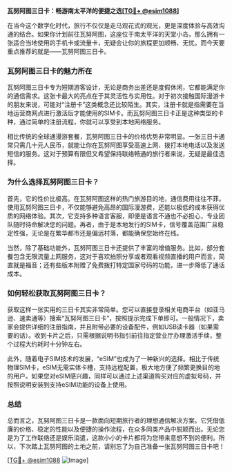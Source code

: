 **瓦努阿图三日卡：畅游南太平洋的便捷之选[[TG💪+ @esim1088](https://t.me/s/esim1088)]**

在当今这个数字化时代，旅行不仅仅是走马观花式的观光，更是深度体验与高效沟通的结合。如果你计划前往瓦努阿图，这座位于南太平洋的天堂小岛，那么拥有一张适合当地使用的手机卡或流量卡，无疑会让你的旅程更加顺畅、无忧。而今天要重点推荐的就是——瓦努阿图三日卡。

### 瓦努阿图三日卡的魅力所在

瓦努阿图三日卡专为短期游客设计，无论是商务出差还是度假休闲，它都能满足你的通信需求。这张卡最大的亮点在于其灵活性与实用性。对于初次接触国际漫游卡的朋友来说，可能对“注册卡”这类概念还比较陌生。其实，注册卡就是指需要在当地运营商网点进行激活后才能使用的SIM卡。而瓦努阿图三日卡正是这种类型的卡种，通过简单的注册流程，你就可以享受到本地网络服务。

相比传统的全球通漫游套餐，瓦努阿图三日卡的价格优势非常明显。一张三日卡通常只需几十元人民币，就能让你在瓦努阿图享受高速上网、拨打本地电话以及发送短信的服务。这对于预算有限但又希望保持联络畅通的旅行者来说，无疑是最佳选择。

### 为什么选择瓦努阿图三日卡？

首先，它的性价比极高。在瓦努阿图这样的热门旅游目的地，通信费用往往不菲。使用瓦努阿图三日卡，不仅能够避免高昂的国际漫游费，还能以极低的成本获得优质的网络体验。其次，它支持多种语言客服，即便是语言不通也不必担心，专业团队随时待命解决您的问题。再者，由于是本地发行的SIM卡，信号覆盖范围广且稳定性强，无论是在繁华都市还是偏远村落，都能确保您始终在线。

当然，除了基础功能外，瓦努阿图三日卡还提供了丰富的增值服务。比如，部分套餐包含无限流量上网服务，这对于喜欢拍照分享或者观看视频直播的用户而言，简直就是福音；还有些版本附赠了免费拨打特定国家号码的功能，进一步降低了通话成本。

### 如何轻松获取瓦努阿图三日卡？

获取这样一张实用的三日卡其实非常简单。您可以直接登录相关电商平台（如亚马逊、速卖通等）搜索“瓦努阿图三日卡”，按照提示完成下单即可。一般情况下，卖家会提供详细的注册指南，并且附带必要的设备配件，例如USB读卡器（如果需要的话）。收到卡片之后，只需根据说明书指引前往指定营业厅办理激活手续，整个过程大约耗时十分钟左右。

此外，随着电子SIM技术的发展，“eSIM”也成为了一种新兴的选择。相比于传统物理SIM卡，eSIM无需实体卡槽，支持远程配置，极大地方便了频繁更换目的地的用户。如果您对eSIM感兴趣，同样可以通过上述渠道购买对应的虚拟号码，并按照说明安装到支持eSIM功能的设备上使用。

### 总结

总而言之，瓦努阿图三日卡是一款面向短期旅行者的理想通信解决方案。它凭借低廉的价格、稳定的性能以及便捷的操作流程，在众多同类产品中脱颖而出。无论您是为了工作联络还是娱乐消遣，这款小小的卡片都将为您带来意想不到的便利。所以，下次踏上瓦努阿图的土地之前，请别忘了为自己准备一张瓦努阿图三日卡吧！

[[TG💪+ @esim1088](https://t.me/s/esim1088) ![Image](https://i.postimg.cc/4NQfJmqS/Snipaste-2025-05-13-00-14-12.png)]